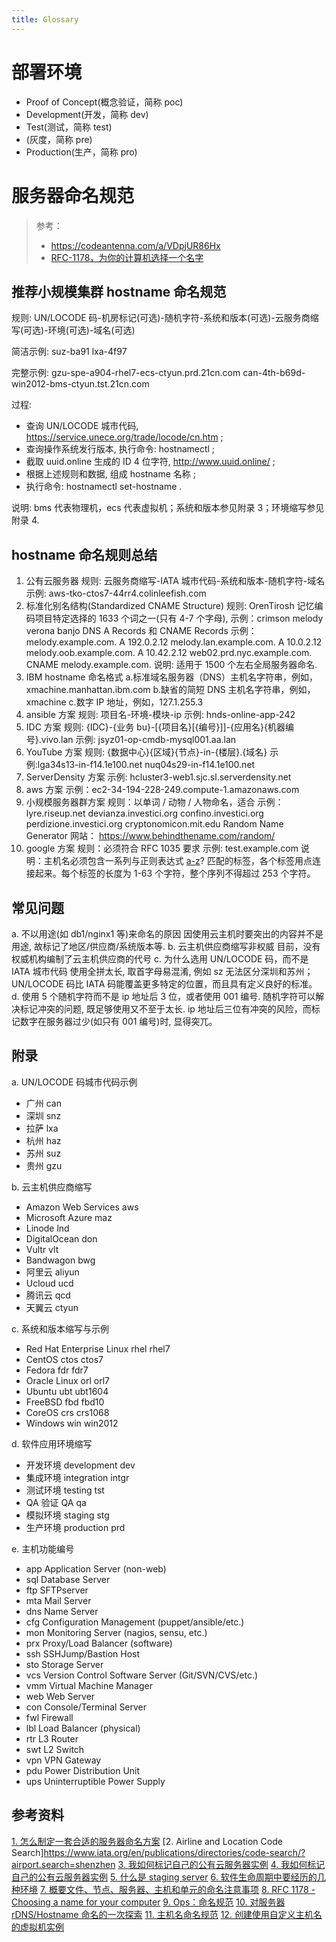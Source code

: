 ```yaml
---
title: Glossary
---
```


# 部署环境

- Proof of Concept(概念验证，简称 poc)
- Development(开发，简称 dev)
- Test(测试，简称 test)
- (灰度，简称 pre)
- Production(生产，简称 pro)

# 服务器命名规范

> 参考：
> 
> - <https://codeantenna.com/a/VDpjUR86Hx>
> - [RFC-1178，为你的计算机选择一个名字](https://datatracker.ietf.org/doc/html/rfc1178)

## 推荐小规模集群 hostname 命名规范

规则: UN/LOCODE 码-机房标记(可选)-随机字符-系统和版本(可选)-云服务商缩写(可选)-环境(可选)-域名(可选)

简洁示例: suz-ba91 lxa-4f97

完整示例: gzu-spe-a904-rhel7-ecs-ctyun.prd.21cn.com can-4th-b69d-win2012-bms-ctyun.tst.21cn.com

过程:

- 查询 UN/LOCODE 城市代码, https://service.unece.org/trade/locode/cn.htm ;
- 查询操作系统发行版本, 执行命令: hostnamectl ;
- 截取 uuid.online 生成的 ID 4 位字符, http://www.uuid.online/ ;
- 根据上述规则和数据, 组成 hostname 名称 ;
- 执行命令: hostnamectl set-hostname .

说明: bms 代表物理机，ecs 代表虚拟机；系统和版本参见附录 3；环境缩写参见附录 4.

## hostname 命名规则总结

1. 公有云服务器
   规则: 云服务商缩写-IATA 城市代码-系统和版本-随机字符-域名
   示例: aws-tko-ctos7-44rr4.colinleefish.com
2. 标准化别名结构(Standardized CNAME Structure)
   规则: OrenTirosh 记忆编码项目特定选择的 1633 个词之一(只有 4-7 个字母),
   示例：crimson melody verona banjo
   DNS A Records 和 CNAME Records 示例：
   melody.example.com. A 192.0.2.12
   melody.lan.example.com. A 10.0.2.12
   melody.oob.example.com. A 10.42.2.12
   web02.prd.nyc.example.com. CNAME melody.example.com.
   说明: 适用于 1500 个左右全局服务器命名.
3. IBM hostname 命名格式
   a.标准域名服务器（DNS）主机名字符串，例如，xmachine.manhattan.ibm.com
   b.缺省的简短 DNS 主机名字符串，例如，xmachine
   c.数字 IP 地址，例如，127.1.255.3
4. ansible 方案
   规则: 项目名-环境-模块-ip
   示例: hnds-online-app-242
5. IDC 方案
   规则: {IDC}-{业务 bu}-\[{项目名}\[{编号}]]-{应用名}{机器编号}.vivo.lan
   示例: jsyz01-op-cmdb-mysql001.aa.lan
6. YouTube 方案
   规则: {数据中心}{区域}{节点}-in-{楼层}.{域名}
   示例:lga34s13-in-f14.1e100.net nuq04s29-in-f14.1e100.net
7. ServerDensity 方案
   示例: hcluster3-web1.sjc.sl.serverdensity.net
8. aws 方案
   示例：ec2-34-194-228-249.compute-1.amazonaws.com
9. 小规模服务器群方案
   规则：以单词 / 动物 / 人物命名，适合
   示例：lyre.riseup.net
   devianza.investici.org
   confino.investici.org
   perdizione.investici.org
   cryptonomicon.mit.edu
   Random Name Generator 网站：
   https://www.behindthename.com/random/
10. google 方案
    规则：必须符合 RFC 1035 要求
    示例: test.example.com
    说明：主机名必须包含一系列与正则表达式 [a-z](https://codeantenna.com/a/%5B-a-z0-9%5D*%5Ba-z0-9%5D)? 匹配的标签，各个标签用点连接起来。每个标签的长度为 1-63 个字符，整个序列不得超过 253 个字符。

## 常见问题

a. 不以用途(如 db1/nginx1 等)来命名的原因
因使用云主机时要突出的内容并不是用途, 故标记了地区/供应商/系统版本等.
b. 云主机供应商缩写非权威
目前，没有权威机构编制了云主机供应商的代号
c. 为什么选用 UN/LOCODE 码，而不是 IATA 城市代码
使用全拼太长, 取首字母易混淆, 例如 sz 无法区分深圳和苏州；
UN/LOCODE 码比 IATA 码能覆盖更多特定的位置，而且具有定义良好的标准。
d. 使用 5 个随机字符而不是 ip 地址后 3 位，或者使用 001 编号.
随机字符可以解决标记冲突的问题, 既足够使用又不至于太长.
ip 地址后三位有冲突的风险，而标记数字在服务器过少(如只有 001 编号)时, 显得突兀。

## 附录

a. UN/LOCODE 码城市代码示例

- 广州 can
- 深圳 snz
- 拉萨 lxa
- 杭州 haz
- 苏州 suz
- 贵州 gzu

b. 云主机供应商缩写

- Amazon Web Services aws
- Microsoft Azure maz
- Linode lnd
- DigitalOcean don
- Vultr vlt
- Bandwagon bwg
- 阿里云 aliyun
- Ucloud ucd
- 腾讯云 qcd
- 天翼云 ctyun

c. 系统和版本缩写与示例

- Red Hat Enterprise Linux rhel rhel7
- CentOS ctos ctos7
- Fedora fdr fdr7
- Oracle Linux orl orl7
- Ubuntu ubt ubt1604
- FreeBSD fbd fbd10
- CoreOS crs crs1068
- Windows win win2012

d. 软件应用环境缩写

- 开发环境 development dev
- 集成环境 integration intgr
- 测试环境 testing tst
- QA 验证 QA qa
- 模拟环境 staging stg
- 生产环境 production prd

e. 主机功能编号

- app Application Server (non-web)
- sql Database Server
- ftp SFTPserver
- mta Mail Server
- dns Name Server
- cfg Configuration Management (puppet/ansible/etc.)
- mon Monitoring Server (nagios, sensu, etc.)
- prx Proxy/Load Balancer (software)
- ssh SSHJump/Bastion Host
- sto Storage Server
- vcs Version Control Software Server (Git/SVN/CVS/etc.)
- vmm Virtual Machine Manager
- web Web Server
- con Console/Terminal Server
- fwl Firewall
- lbl Load Balancer (physical)
- rtr L3 Router
- swt L2 Switch
- vpn VPN Gateway
- pdu Power Distribution Unit
- ups Uninterruptible Power Supply

## 参考资料
[1. 怎么制定一套合适的服务器命名方案](https://cloud.tencent.com/developer/article/1114482)
\[2. Airline and Location Code Search]https://www.iata.org/en/publications/directories/code-search/?airport.search=shenzhen
[3. 我如何标记自己的公有云服务器实例](https://www.jianshu.com/p/9cxmD4)
[4. 我如何标记自己的公有云服务器实例](http://v.colinlee.fish/posts/how-do-i-mark-my-public-cloud-instances.html)
[5. 什么是 staging server](https://blog.csdn.net/blade2001/article/details/7194895)
[6. 软件生命周期中要经历的几种环境](https://blog.csdn.net/yy19890521/article/details/82345963)
[7. 概要文件、节点、服务器、主机和单元的命名注意事项](https://www.ibm.com/support/knowledgecenter/zh/SSFTBX_8.5.6/com.ibm.wbpm.imuc.doc/topics/cins_naming.html)
[8. RFC 1178 - Choosing a name for your computer](http://www.faqs.org/rfcs/rfc1178.html)
[9. Ops：命名规范](https://www.cnblogs.com/William-Guozi/p/Ops_nameRules.html)
[10. 对服务器 rDNS/Hostname 命名的一次探索](https://nova.moe/explore-in-server-rdns-and-hostname/)
[11. 主机名命名规范](https://www.cnblogs.com/kaishirenshi/p/10249072.html)
[12. 创建使用自定义主机名的虚拟机实例](https://cloud.google.com/compute/docs/instances/custom-hostname-vm#limitations)
